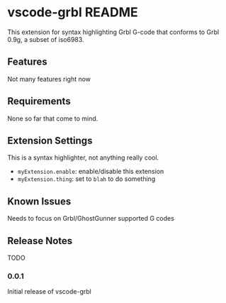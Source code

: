 # vscode-grbl README

This extension for syntax highlighting Grbl G-code that conforms to Grbl 0.9g, a subset of iso6983.

## Features

Not many features right now


## Requirements

None so far that come to mind.

## Extension Settings

This is a syntax highlighter, not anything really cool.

* `myExtension.enable`: enable/disable this extension
* `myExtension.thing`: set to `blah` to do something

## Known Issues

Needs to focus on Grbl/GhostGunner supported G codes

## Release Notes

TODO

### 0.0.1

Initial release of vscode-grbl

